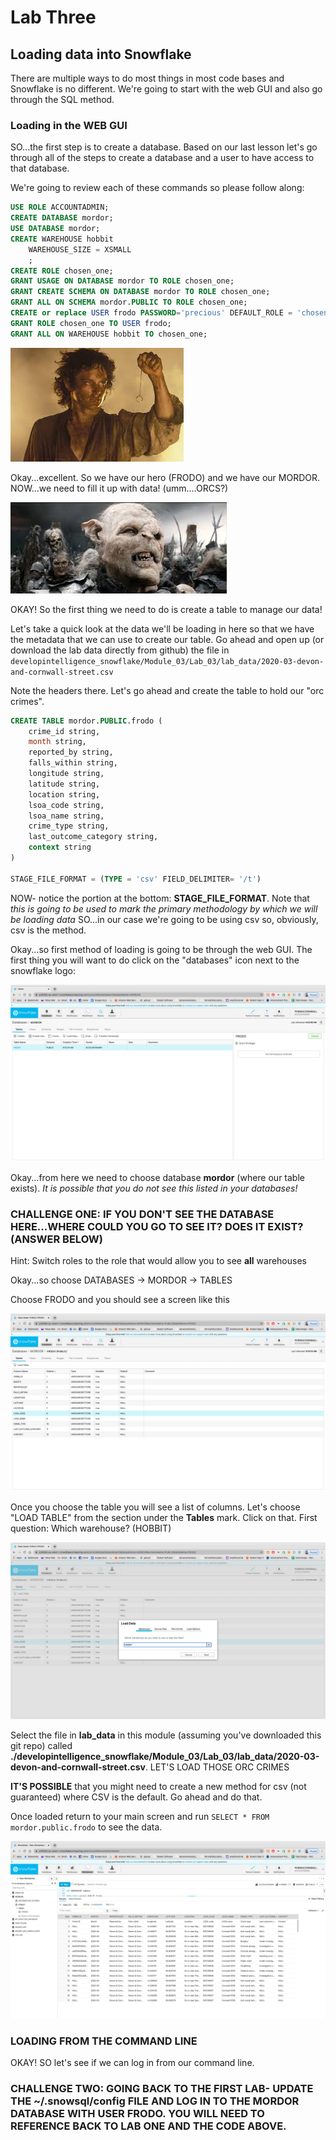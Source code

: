 # Lab Three

## Loading data into Snowflake

There are multiple ways to do most things in most code bases and Snowflake is no different. We're going to start with the web GUI and also go through the SQL method.

### Loading in the WEB GUI

SO...the first step is to create a database. Based on our last lesson let's go through all of the steps to create a database and a user to have access to that database. 

We're going to review each of these commands so please follow along:

```sql
USE ROLE ACCOUNTADMIN;
CREATE DATABASE mordor;
USE DATABASE mordor;
CREATE WAREHOUSE hobbit
    WAREHOUSE_SIZE = XSMALL
    ;
CREATE ROLE chosen_one;
GRANT USAGE ON DATABASE mordor TO ROLE chosen_one;
GRANT CREATE SCHEMA ON DATABASE mordor TO ROLE chosen_one;
GRANT ALL ON SCHEMA mordor.PUBLIC TO ROLE chosen_one;
CREATE or replace USER frodo PASSWORD='precious' DEFAULT_ROLE = 'chosen_one' DEFAULT_WAREHOUSE='mordor';
GRANT ROLE chosen_one TO USER frodo;
GRANT ALL ON WAREHOUSE hobbit TO chosen_one;

```

![frodo](./images/frodo.jpeg)

Okay...excellent. So we have our hero (FRODO) and we have our MORDOR. NOW...we need to fill it up with data! (umm....ORCS?)

![orcs](./images/orcs.jpeg)

OKAY! So the first thing we need to do is create a table to manage our data! 

Let's take a quick look at the data we'll be loading in here so that we have the metadata that we can use to create our table. Go ahead and open up (or download the lab data directly from github) the file in `developintelligence_snowflake/Module_03/Lab_03/lab_data/2020-03-devon-and-cornwall-street.csv`

Note the headers there. Let's go ahead and create the table to hold our "orc crimes".

```sql
CREATE TABLE mordor.PUBLIC.frodo (
    crime_id string,
    month string,
    reported_by string,
    falls_within string,
    longitude string,
    latitude string,
    location string,
    lsoa_code string,
    lsoa_name string,
    crime_type string,
    last_outcome_category string,
    context string
)

STAGE_FILE_FORMAT = (TYPE = 'csv' FIELD_DELIMITER= '/t')

```

NOW- notice the portion at the bottom: **STAGE_FILE_FORMAT**. Note that _this is going to be used to mark the primary methodology by which we will be loading data_
SO...in our case we're going to be using csv so, obviously, csv is the method. 

Okay...so first method of loading is going to be through the web GUI. The first thing you will want to do click on the "databases" icon next to the snowflake logo:

![dbscreen](./images/dbscreen.png)

Okay...from here we need to choose database **mordor** (where our table exists). _It is possible that you do not see this listed in your databases!_

### CHALLENGE ONE: IF YOU DON'T SEE THE DATABASE HERE...WHERE COULD YOU GO TO SEE IT? DOES IT EXIST? (ANSWER BELOW)

Hint: Switch roles to the role that would allow you to see **all** warehouses

Okay...so choose DATABASES -> MORDOR -> TABLES

Choose FRODO and you should see a screen like this

![tablescreen](./images/tablescreen.png)

Once you choose the table you will see a list of columns. Let's choose "LOAD TABLE" from the section under the __Tables__ mark. Click on that. First question: Which warehouse? (HOBBIT)

![warehousechoice](./images/warehousechoice.png)

Select the file in **lab_data** in this module (assuming you've downloaded this git repo) called **./developintelligence_snowflake/Module_03/Lab_03/lab_data/2020-03-devon-and-cornwall-street.csv**. LET'S LOAD THOSE ORC CRIMES

**IT'S POSSIBLE** that you might need to create a new method for csv (not guaranteed) where CSV is the default. Go ahead and do that. 

Once loaded return to your main screen and run `SELECT * FROM mordor.public.frodo` to see the data.

![dataloaded](./images/dataloaded.png)

### LOADING FROM THE COMMAND LINE

OKAY! SO let's see if we can log in from our command line. 

### CHALLENGE TWO: GOING BACK TO THE FIRST LAB- UPDATE THE ~/.snowsql/config FILE AND LOG IN TO THE MORDOR DATABASE WITH USER FRODO. YOU WILL NEED TO REFERENCE BACK TO LAB ONE AND THE CODE ABOVE.

